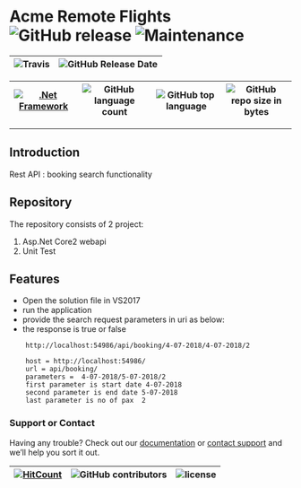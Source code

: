 # Acme Remote Flights ![GitHub release](https://img.shields.io/github/release/ajeetx/Demo.API.svg?style=for-the-badge) ![Maintenance](https://img.shields.io/maintenance/yes/2018.svg?style=for-the-badge)

![Travis](https://img.shields.io/travis/AJEETX/Demo.API.svg) |![GitHub Release Date](https://img.shields.io/github/release-date/ajeetx/Demo.API.svg)|
| --- | --- |

[![.Net Framework](https://img.shields.io/badge/DotNet-2.0-blue.svg?style=plastic)](https://www.microsoft.com/en-au/download/details.aspx?id=1639) | ![GitHub language count](https://img.shields.io/github/languages/count/ajeetx/Demo.API.svg) | ![GitHub top language](https://img.shields.io/github/languages/top/ajeetx/Demo.API.svg) |![GitHub repo size in bytes](https://img.shields.io/github/repo-size/ajeetx/Demo.API.svg) 
| ---          | ---        | ---      | ---        | 

---------------------------------------
## Introduction

Rest API : booking search functionality


## Repository 
 
The repository consists of 2 project:
1) Asp.Net Core2 webapi 
2) Unit Test 

## Features

- Open the solution file in VS2017
- run the application 
- provide the search request parameters in uri as below:
- the response is true or false
```
	http://localhost:54986/api/booking/4-07-2018/4-07-2018/2

	host = http://localhost:54986/
	url = api/booking/
	parameters =  4-07-2018/5-07-2018/2 		
	first parameter is start date 4-07-2018
	second parameter is end date 5-07-2018
	last parameter is no of pax  2
```


### Support or Contact

Having any trouble? Check out our [documentation](https://github.com/AJEETX/Demo.API/blob/master/README.md) or [contact support](mailto:ajeetkumar@email.com) and we’ll help you sort it out.


[![HitCount](http://hits.dwyl.io/ajeetx/Demo.API/projects/1.svg)](http://hits.dwyl.io/ajeetx/Demo.API/projects/1) | ![GitHub contributors](https://img.shields.io/github/contributors/ajeetx/Demo.API.svg?style=plastic)|![license](https://img.shields.io/github/license/ajeetx/Demo.API.svg?style=plastic)|
 | --- | --- | ---|
